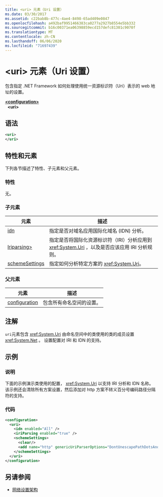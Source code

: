 ```yaml
---
title: <uri> 元素（Uri 设置）
ms.date: 03/30/2017
ms.assetid: c22bab8b-477c-4ae4-8498-65ad409e0847
ms.openlocfilehash: a492baf9951466383ca0277a2927b8554e5bb332
ms.sourcegitcommit: b16c00371ea06398859ecd157defc81301c9070f
ms.translationtype: MT
ms.contentlocale: zh-CN
ms.lasthandoff: 06/06/2020
ms.locfileid: "71697439"
---
```

# <a name="uri-element-uri-settings"></a>\<uri> 元素（Uri 设置）
包含指定 .NET Framework 如何处理使用统一资源标识符（Uri）表示的 web 地址的设置。  
  
[**\<configuration>**](../configuration-element.md)  
&nbsp;&nbsp;**\<uri>**  
  
## <a name="syntax"></a>语法  
  
```xml  
<uri>  
</uri>  
```  
  
## <a name="attributes-and-elements"></a>特性和元素  
 下列各节描述了特性、子元素和父元素。  
  
### <a name="attributes"></a>特性  
 无。  
  
### <a name="child-elements"></a>子元素  
  
|**元素**|**描述**|  
|-----------------|---------------------|  
|[idn](idn-element-uri-settings.md)|指定是否对域名应用国际化域名 (IDN) 分析。|  
|[Iriparsing>](iriparsing-element-uri-settings.md)|指定是否将国际化资源标识符（IRI）分析应用到 <xref:System.Uri> ，以及是否应该应用 IRI 分析规则。|  
|[schemeSettings](schemesettings-element-uri-settings.md)|指定如何分析特定方案的 <xref:System.Uri>。|  
  
### <a name="parent-elements"></a>父元素  
  
|**元素**|**描述**|  
|-----------------|---------------------|  
|[configuration](../configuration-element.md)|包含所有命名空间的设置。|  
  
## <a name="remarks"></a>注解  
 `uri`元素包含 <xref:System.Uri> 由命名空间中的类使用的类的成员设置 <xref:System.Net> 。 设置配置对 IRI 和 IDN 的支持。  
  
## <a name="example"></a>示例  
  
### <a name="description"></a>说明  
 下面的示例演示类使用的配置， <xref:System.Uri> 以支持 IRI 分析和 IDN 名称。 该示例还会清除所有方案设置，然后添加对 http 方案不转义百分号编码路径分隔符的支持。  
  
### <a name="code"></a>代码  
  
```xml  
<configuration>  
  <uri>  
    <idn enabled="All" />  
    <iriParsing enabled="true" />  
    <schemeSettings>  
      <clear/>  
      <add name="http" genericUriParserOptions="DontUnescapePathDotsAndSlashes"/>  
    </schemeSettings>  
  </uri>  
</configuration>  
```  
  
## <a name="see-also"></a>另请参阅

- [网络设置架构](index.md)
